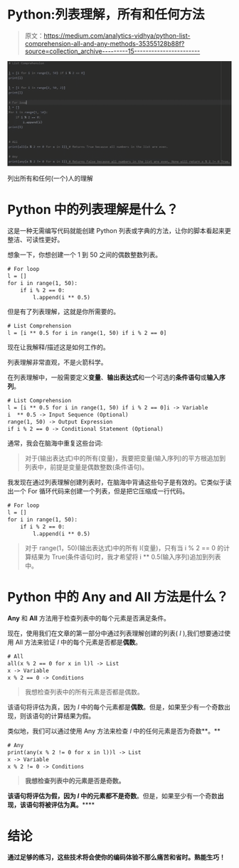 # Python:列表理解，所有和任何方法

> 原文：<https://medium.com/analytics-vidhya/python-list-comprehension-all-and-any-methods-35355128b88f?source=collection_archive---------15----------------------->

![](img/a8e7e12df164e8228bf43d8ed2571f4e.png)

列出所有和任何(一个)人的理解

# Python 中的列表理解是什么？

这是一种无需编写代码就能创建 Python 列表或字典的方法，让你的脚本看起来更整洁、可读性更好。

想象一下，你想创建一个 1 到 50 之间的偶数整数列表。

```
# For loop
l = []
for i in range(1, 50):
    if i % 2 == 0:
        l.append(i ** 0.5)
```

但是有了列表理解，这就是你所需要的。

```
# List Comprehension
l = [i ** 0.5 for i in range(1, 50) if i % 2 == 0]
```

现在让我解释/描述这是如何工作的。

列表理解非常直观，不是火箭科学。

在列表理解中，一般需要定义**变量**、**输出表达式**和一个可选的**条件语句**或**输入序列**。

```
# List Comprehension
l = [i ** 0.5 for i in range(1, 50) if i % 2 == 0]i -> Variable
i  ** 0.5 -> Input Sequence (Optional)
range(1, 50) -> Output Expression
if i % 2 == 0 -> Conditional Statement (Optional)
```

通常，我会在脑海中重复这些台词:

> 对于(输出表达式)中的所有(变量)，我要把变量(输入序列)的平方根追加到列表中，前提是变量是偶数整数(条件语句)。

我发现在通过列表理解创建列表时，在脑海中背诵这些句子是有效的。它类似于读出一个 For 循环代码来创建一个列表，但是把它压缩成一行代码。

```
# For loop
l = []
for i in range(1, 50):
    if i % 2 == 0:
        l.append(i ** 0.5)
```

> 对于 range(1，50)(输出表达式)中的所有 I(变量)，只有当 i % 2 == 0 的计算结果为 True(条件语句)时，我才希望将 i ** 0.5(输入序列)追加到列表中。

# Python 中的 Any and All 方法是什么？

**Any** 和 **All** 方法用于检查列表中的每个元素是否满足条件。

现在，使用我们在文章的第一部分中通过列表理解创建的列表( *l* ),我们想要通过使用 All 方法来验证 *l* 中的每个元素是否都是**偶数**。

```
# All
all(x % 2 == 0 for x in l)l -> List
x -> Variable
x % 2 == 0 -> Conditions
```

> 我想检查列表中的所有元素是否都是偶数。

该语句将评估为真，因为 *l* 中的每个元素都是**偶数**。但是，如果至少有一个奇数出现，则该语句的计算结果为假。

类似地，我们可以通过使用 Any 方法来检查 *l* 中的任何元素是否为奇数**。**

```
# Any
print(any(x % 2 != 0 for x in l))l -> List
x -> Variable
x % 2 != 0 -> Conditions
```

> **我想检查列表中的元素是否是奇数。**

**该语句将评估为假，因为 *l* 中的元素都不是奇数**。但是，如果至少有一个奇数**出现，该语句将被评估为真。******

# ****结论****

****通过足够的练习，这些技术将会使你的编码体验不那么痛苦和省时。熟能生巧！****